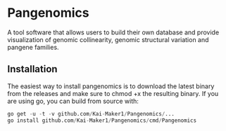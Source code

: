 # Pangenomics
A tool software that allows users to build their own database and provide visualization of genomic collinearity, genomic structural variation and pangene families.
## Installation
The easiest way to install pangenomics is to download the latest binary from the releases and make sure to chmod +x the resulting binary.
If you are using go, you can build from source with:
```python
go get -u -t -v github.com/Kai-Maker1/Pangenomics/...
go install github.com/Kai-Maker1/Pangenomics/cmd/Pangenomics

